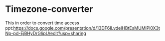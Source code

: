 # Timezone-converter
This in order to convert time access ppt:https://docs.google.com/presentation/d/13DF6ILvdelHBtEsMUMlPl0X3tNp-pd-EjBHyDrGIipU/edit?usp=sharing
